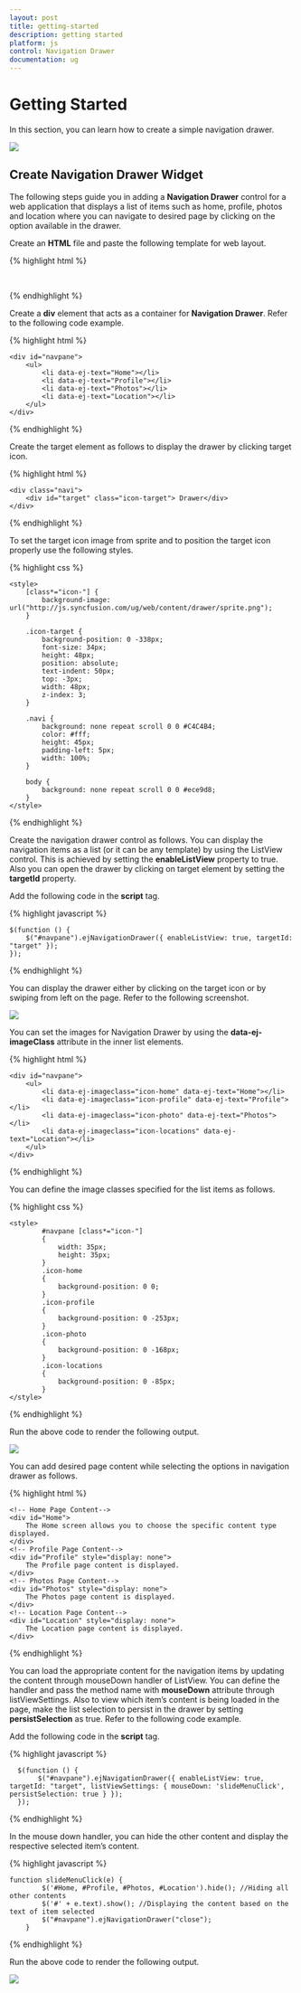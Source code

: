 ```yaml
---
layout: post
title: getting-started
description: getting started
platform: js
control: Navigation Drawer
documentation: ug
---
```


# Getting Started

In this section, you can learn how to create a simple navigation drawer.                       

![](getting-started_images\getting-started_img1.png)

## Create Navigation Drawer Widget

The following steps guide you in adding a **Navigation Drawer** control for a web application that displays a list of items such as home, profile, photos and location where you can navigate to desired page by clicking on the option available in the drawer. 

Create an **HTML** file and paste the following template for web layout.       

{% highlight html %}

<html>
<head>
<title>Navigation Drawer</title>
<link href="[http://cdn.syncfusion.com/{{ site.releaseversion }}/js/web/flat-azure/ej.web.all.min.css](http://cdn.syncfusion.com/{{ site.releaseversion }}/js/web/flat-azure/ej.web.all.min.css)"rel="stylesheet"/>
<script src="[http://code.jquery.com/jquery-1.10.2.min.js](http://code.jquery.com/jquery-1.10.2.min.js)"></script>
<script src="[http://cdn.syncfusion.com/{{ site.releaseversion }}/js/web/ej.web.all.min.js](http://cdn.syncfusion.com/{{ site.releaseversion }}/js/web/ej.web.all.min.js)"></script>
</head>
<body>
        <!-- Add Navigation Drawer control Here -->
        <!-- Add Page Content content Here -->
</body>
</html>


{% endhighlight %}



Create a **div** element that acts as a container for **Navigation Drawer**. Refer to the following code example.

{% highlight html %}

    <div id="navpane">
        <ul>
            <li data-ej-text="Home"></li>
            <li data-ej-text="Profile"></li>
            <li data-ej-text="Photos"></li>
            <li data-ej-text="Location"></li>
        </ul>
    </div>

{% endhighlight %}



Create the target element as follows to display the drawer by clicking target icon.

{% highlight html %}

    <div class="navi">
        <div id="target" class="icon-target"> Drawer</div>
    </div>

{% endhighlight %}



To set the target icon image from sprite and to position the target icon properly use the following styles.

{% highlight css %}

    <style>
        [class*="icon-"] {
            background-image: url("http://js.syncfusion.com/ug/web/content/drawer/sprite.png");
        }

        .icon-target {
            background-position: 0 -338px;
            font-size: 34px;
            height: 48px;
            position: absolute;
            text-indent: 50px;
            top: -3px;
            width: 48px;
            z-index: 3;
        }

        .navi {
            background: none repeat scroll 0 0 #C4C4B4;
            color: #fff;
            height: 45px;
            padding-left: 5px;
            width: 100%;
        }

        body {
            background: none repeat scroll 0 0 #ece9d8;
        }
    </style>

{% endhighlight %}


Create the navigation drawer control as follows. You can display the navigation items as a list (or it can be any template) by using the ListView control. This is achieved by setting the **enableListView** property to true. Also you can open the drawer by clicking on target element by setting the **targetId** property. 

Add the following code in the **script** tag.

{% highlight javascript %}

    $(function () {
        $("#navpane").ejNavigationDrawer({ enableListView: true, targetId: "target" });
    });
    
{% endhighlight %}


You can display the drawer either by clicking on the target icon or by swiping from left on the page. Refer to the following screenshot.


![](getting-started_images\getting-started_img2.png)

You can set the images for Navigation Drawer by using the **data-ej-imageClass** attribute in the inner list elements.

{% highlight html %}

    <div id="navpane">
        <ul>
            <li data-ej-imageclass="icon-home" data-ej-text="Home"></li>
            <li data-ej-imageclass="icon-profile" data-ej-text="Profile"></li>
            <li data-ej-imageclass="icon-photo" data-ej-text="Photos"></li>
            <li data-ej-imageclass="icon-locations" data-ej-text="Location"></li>
        </ul>
    </div>
    
{% endhighlight %}



You can define the image classes specified for the list items as follows.

{% highlight css %}

    <style>
            #navpane [class*="icon-"]
            {
                width: 35px;
                height: 35px;
            }
            .icon-home
            {
                background-position: 0 0;
            }
            .icon-profile
            {
                background-position: 0 -253px;
            }
            .icon-photo
            {
                background-position: 0 -168px;
            }
            .icon-locations
            {
                background-position: 0 -85px;
            }    
    </style>

{% endhighlight %}



Run the above code to render the following output.

![](getting-started_images\getting-started_img3.png)

You can add desired page content while selecting the options in navigation drawer as follows.



{% highlight html %}

    <!-- Home Page Content-->
    <div id="Home">
        The Home screen allows you to choose the specific content type displayed.
    </div>
    <!-- Profile Page Content-->
    <div id="Profile" style="display: none">
        The Profile page content is displayed.
    </div>
    <!-- Photos Page Content-->
    <div id="Photos" style="display: none">
        The Photos page content is displayed.
    </div>
    <!-- Location Page Content-->
    <div id="Location" style="display: none">
        The Location page content is displayed.
    </div>

{% endhighlight %}



You can load the appropriate content for the navigation items by updating the content through mouseDown handler of ListView. You can define the handler and pass the method name with **mouseDown** attribute through listViewSettings. Also to view which item’s content is being loaded in the page, make the list selection to persist in the drawer by setting **persistSelection** as true. Refer to the following code example.

Add the following code in the **script** tag.

{% highlight javascript %}

      $(function () {
           $("#navpane").ejNavigationDrawer({ enableListView: true, targetId: "target", listViewSettings: { mouseDown: 'slideMenuClick', persistSelection: true } });
      });

{% endhighlight %}


In the mouse down handler, you can hide the other content and display the respective selected item’s content.


{% highlight javascript %}

    function slideMenuClick(e) {
            $('#Home, #Profile, #Photos, #Location').hide(); //Hiding all other contents
            $('#' + e.text).show(); //Displaying the content based on the text of item selected
            $("#navpane").ejNavigationDrawer("close");
        }

{% endhighlight %}

Run the above code to render the following output. 

![](getting-started_images\getting-started_img4.png)

